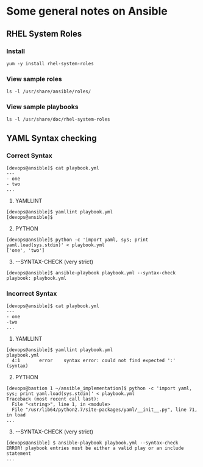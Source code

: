 # Some general notes on Ansible


## RHEL System Roles
### Install
```
yum -y install rhel-system-roles
```
### View sample roles
```
ls -l /usr/share/ansible/roles/
```

### View sample playbooks
```
ls -l /usr/share/doc/rhel-system-roles
```

## YAML Syntax checking

### Correct Syntax

```
[devops@ansible]$ cat playbook.yml
---
- one
- two
...
```

1. YAMLLINT

```
[devops@ansible]$ yamllint playbook.yml
[devops@ansible]$
```

2. PYTHON
```
[devops@ansible]$ python -c 'import yaml, sys; print yaml.load(sys.stdin)' < playbook.yml
['one', 'two']
```

3. --SYNTAX-CHECK (very strict)
```
[devops@ansible]$ ansible-playbook playbook.yml --syntax-check
playbook: playbook.yml
```


### Incorrect Syntax

```
[devops@ansible]$ cat playbook.yml
---
- one
-two
...
```

1. YAMLLINT
```
[devops@ansible]$ yamllint playbook.yml
playbook.yml
  4:1       error    syntax error: could not find expected ':' (syntax)
```

2. PYTHON
```
[devops@bastion 1 ~/ansible_implementation]$ python -c 'import yaml, sys; print yaml.load(sys.stdin)' < playbook.yml
Traceback (most recent call last):
  File "<string>", line 1, in <module>
  File "/usr/lib64/python2.7/site-packages/yaml/__init__.py", line 71, in load
...
```

3. --SYNTAX-CHECK (very strict)
```
[devops@ansible] $ ansible-playbook playbook.yml --syntax-check
ERROR! playbook entries must be either a valid play or an include statement
...
```

